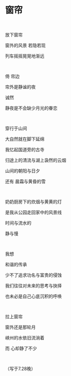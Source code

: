 # 窗帘

<br />

放下窗帘

窗外的风景 若隐若现

列车摇摇晃晃地渐远

<br />

倚 帘边

帘外是静谧的夜

诚然

静夜是不会缺少月光的眷恋

<br />

穿行于山间

大自然就在脚下延绵

我忆起国道旁的古寺

归途上的清流与湖上袅然的云烟

山间的朝阳与日夕

还有 晨霜与黄昏的雪

<br />

奶奶厨房下的炊烟与黄黄的灯

是我从公园走回家中的风景线

时间与流水的

静与慢

<br />

我想

和谐的传承

少不了追求功名与富贵的侵蚀

我们往往对未来的思考与抉择

也未必是自己心底沉积的呼唤

<br />

拉上窗帘

窗外还是那轮月

峡州的水依旧流淌着

而 心却静了不少

<br />

（写于7.28晚）